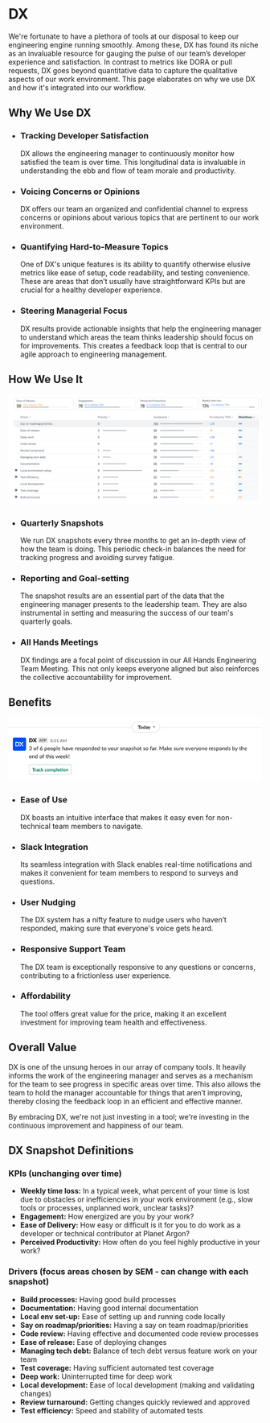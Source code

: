 # DX 

We're fortunate to have a plethora of tools at our disposal to keep our engineering engine running smoothly. Among these, DX has found its niche as an invaluable resource for gauging the pulse of our team’s developer experience and satisfaction. In contrast to metrics like DORA or pull requests, DX goes beyond quantitative data to capture the qualitative aspects of our work environment. This page elaborates on why we use DX and how it's integrated into our workflow.

## Why We Use DX

- ### Tracking Developer Satisfaction
    DX allows the engineering manager to continuously monitor how satisfied the team is over time. This longitudinal data is invaluable in understanding the ebb and flow of team morale and productivity.

- ### Voicing Concerns or Opinions
    DX offers our team an organized and confidential channel to express concerns or opinions about various topics that are pertinent to our work environment. 

- ### Quantifying Hard-to-Measure Topics
    One of DX's unique features is its ability to quantify otherwise elusive metrics like ease of setup, code readability, and testing convenience. These are areas that don’t usually have straightforward KPIs but are crucial for a healthy developer experience.

- ### Steering Managerial Focus
    DX results provide actionable insights that help the engineering manager to understand which areas the team thinks leadership should focus on for improvements. This creates a feedback loop that is central to our agile approach to engineering management.


## How We Use It

![picture alt](/assets/dx-snapshot.png)

- ### Quarterly Snapshots
    We run DX snapshots every three months to get an in-depth view of how the team is doing. This periodic check-in balances the need for tracking progress and avoiding survey fatigue.

- ### Reporting and Goal-setting
    The snapshot results are an essential part of the data that the engineering manager presents to the leadership team. They are also instrumental in setting and measuring the success of our team's quarterly goals.

- ### All Hands Meetings
    DX findings are a focal point of discussion in our All Hands Engineering Team Meeting. This not only keeps everyone aligned but also reinforces the collective accountability for improvement.


## Benefits

![picture alt](/assets/dx-slack.png)

- ### Ease of Use
    DX boasts an intuitive interface that makes it easy even for non-technical team members to navigate.

- ### Slack Integration
    Its seamless integration with Slack enables real-time notifications and makes it convenient for team members to respond to surveys and questions.

- ### User Nudging
    The DX system has a nifty feature to nudge users who haven’t responded, making sure that everyone's voice gets heard.

- ### Responsive Support Team
    The DX team is exceptionally responsive to any questions or concerns, contributing to a frictionless user experience.

- ### Affordability
    The tool offers great value for the price, making it an excellent investment for improving team health and effectiveness.


## Overall Value

DX is one of the unsung heroes in our array of company tools. It heavily informs the work of the engineering manager and serves as a mechanism for the team to see progress in specific areas over time. This also allows the team to hold the manager accountable for things that aren’t improving, thereby closing the feedback loop in an efficient and effective manner. 

By embracing DX, we're not just investing in a tool; we're investing in the continuous improvement and happiness of our team.


## DX Snapshot Definitions
### KPIs (unchanging over time)
- **Weekly time loss:** In a typical week, what percent of your time is lost due to obstacles or inefficiencies in your work environment (e.g., slow tools or processes, unplanned work, unclear tasks)?	
- **Engagement:** How energized are you by your work?
- **Ease of Delivery:** How easy or difficult is it for you to do work as a developer or technical contributor at Planet Argon?
- **Perceived Productivity:** How often do you feel highly productive in your work?

### Drivers (focus areas chosen by SEM - can change with each snapshot)
- **Build processes:** Having good build processes
- **Documentation:** Having good internal documentation
- **Local env set-up:** Ease of setting up and running code locally
- **Say on roadmap/priorities:** Having a say on team roadmap/priorities
- **Code review:** Having effective and documented code review processes
- **Ease of release:** Ease of deploying changes
- **Managing tech debt:** Balance of tech debt versus feature work on your team
- **Test coverage:** Having sufficient automated test coverage
- **Deep work:** Uninterrupted time for deep work
- **Local development:** Ease of local development (making and validating changes)
- **Review turnaround:** Getting changes quickly reviewed and approved
- **Test efficiency:** Speed and stability of automated tests